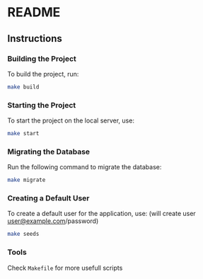 
# README

## Instructions

### Building the Project
To build the project, run:
```bash
make build
```

### Starting the Project
To start the project on the local server, use:
```bash
make start
```

### Migrating the Database
Run the following command to migrate the database:
```bash
make migrate
```

### Creating a Default User
To create a default user for the application, use: (will create user user@example.com/password)
```bash
make seeds
```

### Tools

Check `Makefile` for more usefull scripts